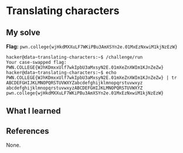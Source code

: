# Translating characters


## My solve
**Flag:** `pwn.college{wjHkdMXXuLF7WKiPBu3AmXSYn2e.01MxEzNxwiM1kjNzEzW}`


```
hacker@data~translating-characters:~$ /challenge/run
Your case-swapped flag:
PWN.COLLEGE{WJhKDmxxUlf7wkIpbU3aMxsyN2E.01mXeZnXWIm1KJnZeZw}
hacker@data~translating-characters:~$ echo PWN.COLLEGE{WJhKDmxxUlf7wkIpbU3aMxsyN2E.01mXeZnXWIm1KJnZeZw} | tr ABCDEFGHIJKLMNOPQRSTUVWXYZabcdefghijklmnopqrstuvwxyz abcdefghijklmnopqrstuvwxyzABCDEFGHIJKLMNOPQRSTUVWXYZ
pwn.college{wjHkdMXXuLF7WKiPBu3AmXSYn2e.01MxEzNxwiM1kjNzEzW}
```

## What I learned


## References 
None.
